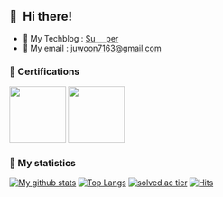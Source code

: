 ## 👋&nbsp; Hi there!

+ :floppy_disk: My Techblog : [Su___per](https://velog.io/@su___per) <br />
+ :email: My email : juwoon7163@gmail.com

### 💪 Certifications
<a href="https://www.credly.com/badges/8a6c7616-53d4-4705-b7ba-866b21585708/public_url"><img src="https://user-images.githubusercontent.com/60950583/217791193-c6044720-a7f4-4e1b-ad6a-70ce91604864.png" width="100" height="100"/></a>
<a href="https://www.credly.com/badges/5f1e1b7a-387c-4806-8e18-9fcf356d6fbf/public_url"><img src="https://user-images.githubusercontent.com/60950583/218360150-bf231da6-bc05-400a-a64c-7e2138dcb56b.png" width="100" height="100"/></a>

### 🎁 My statistics
[![My github stats](https://github-readme-stats.vercel.app/api?username=Su-per&show_icons=true&hide_border=true&count_private=true)](https://github.com/Su-per)
[![Top Langs](https://github-readme-stats.vercel.app/api/top-langs/?username=Su-per&hide_langs_below=0.5)](https://github.com/Su-per)
[![solved.ac tier](http://mazassumnida.wtf/api/generate_badge?boj=juwon7163)](https://solved.ac/kinetic27)
[![Hits](https://hits.seeyoufarm.com/api/count/incr/badge.svg?url=https%3A%2F%2Fgithub.com%2Fsunrabibt123&count_bg=%2379C83D&title_bg=%23555555&icon=&icon_color=%23E7E7E7&title=hits&edge_flat=false)](https://hits.seeyoufarm.com)

